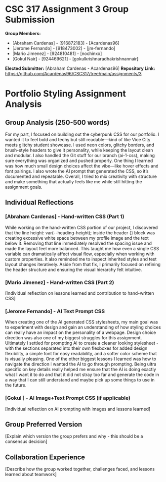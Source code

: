 # CSC 317 Assignment 3 Group Submission

**Group Members:**
- [Abraham Cardenas] - [916872183] - [Acardenas96]
- [Jerome Fernando] - [918473002] - [jm-fernando]
- [Mario Jimenez] - [924810481] - [nochinxx]
- [Gokul Nair] - [924469621] - [gokulkrishnaradhakrishnannair]

**Elected Submitter:** [Abraham Cardenas - Acardenas96]
**Repository Link:** https://github.com/Acardenas96/CSC317/tree/main/assignments/3

# Portfolio Styling Assignment Analysis

## Group Analysis (250-500 words)
For my part, I focused on building out the cyberpunk CSS for our portfolio. I wanted it to feel bold and techy but still readable—kind of like Vice City meets glitchy student showcase. I used neon colors, glitchy borders, and brush-style headers to give it personality, while keeping the layout clean and modular. I also handled the Git stuff for our branch (ai-1-css), making sure everything was organized and pushed properly. One thing I learned was how much small design choices affect the vibe—like hover effects and font pairings. I also wrote the AI prompt that generated the CSS, so it’s documented and repeatable. Overall, I tried to mix creativity with structure and make something that actually feels like me while still hitting the assignment goals.


## Individual Reflections

### [Abraham Cardenas] - Hand-written CSS (Part 1)
While working on the hand-written CSS portion of our project, I discovered that the line height: var(--heading-height); inside the header {} block was creating excessive white space between my profile image and the text below it. Removing that line immediately resolved the spacing issue and made the layout feel more balanced. This taught me how even a single CSS variable can dramatically affect visual flow, especially when working with custom properties. It also reminded me to inspect inherited styles and test layout changes iteratively. Aside from that fix, I primarily focused on refining the header structure and ensuring the visual hierarchy felt intuitive.

### [Mario Jimenez] - Hand-written CSS (Part 2)
[Individual reflection on lessons learned and contribution to hand-written CSS]

### [Jerome Fernando] - AI Text Prompt CSS
When creating one of the AI generated CSS stylesheets, my main goal was to experiment with design and gain an understanding of how styling choices can really have an impact on the personality of a webpage. Design choice direction was also one of my biggest struggles for this assignment. Ultimately I settled for prompting AI to create a cleaner looking stylesheet - with the sections separated into their own flexboxes for added design flexibility, a simple font for easy readability, and a softer color scheme that is visually pleasing. One of the other biggest lessons I learned was how to navigate the direction I wanted the AI to go through prompting. Being ultra specific on key details really helped me ensure that the AI is doing exactly what I want it to do and that it did not stray too far and generate the code in a way that I can still understand and maybe pick up some things to use in the future. 

### [Gokul ] - AI Image+Text Prompt CSS (if applicable)
[Individual reflection on AI prompting with images and lessons learned]

## Group Preferred Version
[Explain which version the group prefers and why - this should be a consensus decision]

## Collaboration Experience
[Describe how the group worked together, challenges faced, and lessons learned about teamwork]